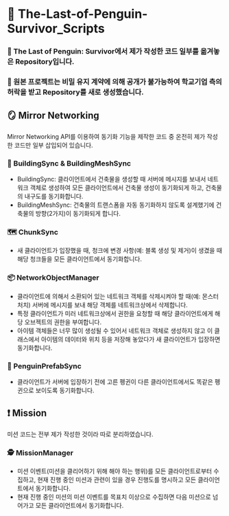 # 📄 The-Last-of-Penguin-Survivor_Scripts
### 💾 The Last of Penguin: Survivor에서 제가 작성한 코드 일부를 옮겨놓은 Repository입니다. 
### 🔑 원본 프로젝트는 비밀 유지 계약에 의해 공개가 불가능하여 학교기업 측의 허락을 받고 Repository를 새로 생성했습니다.

## 🪞 Mirror Networking
Mirror Networking API를 이용하여 동기화 기능을 제작한 코드 중 온전히 제가 작성한 코드만 일부 삽입되어 있습니다.

### 🏢 BuildingSync & BuildingMeshSync
- BuildingSync: 클라이언트에서 건축물을 생성할 때 서버에 메시지를 보내서 네트워크 객체로 생성하여 모든 클라이언트에서 건축물 생성이 동기화되게 하고, 건축물의 내구도를 동기화합니다.
- BuildingMeshSync: 건축물의 트랜스폼을 자동 동기화하지 않도록 설계했기에 건축물의 방향(2가지)이 동기화되게 합니다.

### 🗺️ ChunkSync
- 새 클라이언트가 입장했을 때, 청크에 변경 사항(예: 블록 생성 및 제거)이 생겼을 때 해당 청크들을 모든 클라이언트에서 동기화합니다.

### 📦 NetworkObjectManager
- 클라이언트에 의해서 소환되어 있는 네트워크 객체를 삭제시켜야 할 때(예: 몬스터 처치) 서버에 메시지를 보내 해당 객체를 네트워크상에서 삭제합니다.
- 특정 클라이언트가 미러 네트워크상에서 권한을 요청할 때 해당 클라이언트에게 해당 오브젝트의 권한을 부여합니다.
- 아이템 객체들은 너무 많이 생성될 수 있어서 네트워크 객체로 생성하지 않고 이 클래스에서 아이템의 데이터와 위치 등을 저장해 놓았다가 새 클라이언트가 입장하면 동기화합니다.

### 🐧 PenguinPrefabSync
- 클라이언트가 서버에 입장하기 전에 고른 펭귄이 다른 클라이언트에서도 똑같은 펭귄으로 보이도록 동기화합니다.

## ❗ Mission
미션 코드는 전부 제가 작성한 것이라 따로 분리하였습니다.

### 🕵️ MissionManager
- 미션 이벤트(미션을 클리어하기 위해 해야 하는 행위)를 모든 클라이언트로부터 수집하고, 현재 진행 중인 미션과 관련이 있을 경우 진행도를 명시하고 모든 클라이언트에서 동기화합니다.
- 현재 진행 중인 미션의 미션 이벤트를 목표치 이상으로 수집하면 다음 미션으로 넘어가고 모든 클라이언트에서 동기화합니다.
